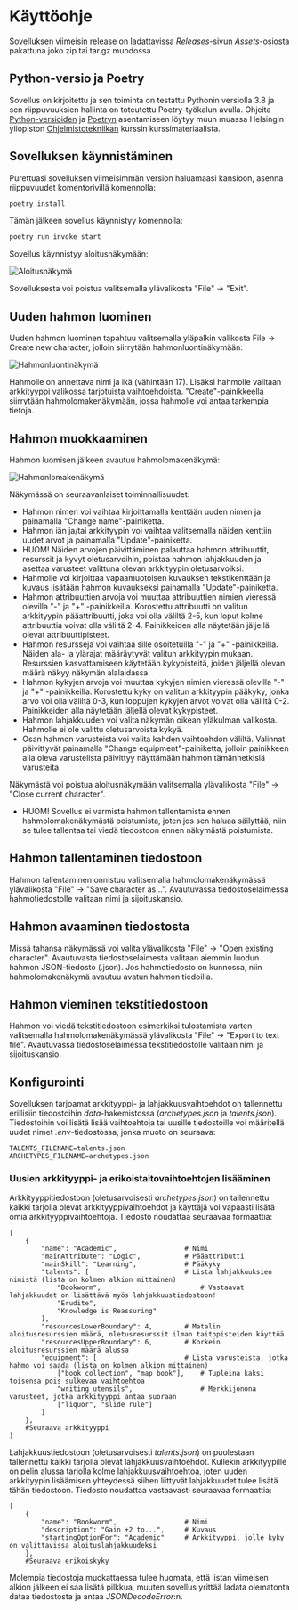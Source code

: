 # Käyttöohje

Sovelluksen viimeisin [release](https://github.com/kivistoilkka/ot-harjoitustyo/releases) on ladattavissa _Releases_-sivun _Assets_-osiosta pakattuna joko zip tai tar.gz muodossa.

## Python-versio ja Poetry

Sovellus on kirjoitettu ja sen toiminta on testattu Pythonin versiolla 3.8 ja sen riippuvuuksien hallinta on toteutettu Poetry-työkalun avulla. Ohjeita [Python-versioiden](https://ohjelmistotekniikka-hy.github.io/python/toteutus#python-versioiden-hallinta) ja [Poetryn](https://ohjelmistotekniikka-hy.github.io/python/viikko2#poetry-ja-riippuvuuksien-hallinta) asentamiseen löytyy muun muassa Helsingin yliopiston [Ohjelmistotekniikan](https://ohjelmistotekniikka-hy.github.io/) kurssin kurssimateriaalista.

## Sovelluksen käynnistäminen

Purettuasi sovelluksen viimeisimmän version haluamaasi kansioon, asenna riippuvuudet komentorivillä komennolla:

```bash
poetry install
```

Tämän jälkeen sovellus käynnistyy komennolla:

```bash
poetry run invoke start
```

Sovellus käynnistyy aloitusnäkymään:

![Aloitusnäkymä](./kuvat/aloitusnakyma.png)

Sovelluksesta voi poistua valitsemalla ylävalikosta "File" -> "Exit".

## Uuden hahmon luominen

Uuden hahmon luominen tapahtuu valitsemalla yläpalkin valikosta File -> Create new character, jolloin siirrytään hahmonluontinäkymään:

![Hahmonluontinäkymä](./kuvat/hahmonluontinakyma.png)

Hahmolle on annettava nimi ja ikä (vähintään 17). Lisäksi hahmolle valitaan arkkityyppi valikossa tarjotuista vaihtoehdoista. "Create"-painikkeella siirrytään hahmolomakenäkymään, jossa hahmolle voi antaa tarkempia tietoja.

## Hahmon muokkaaminen

Hahmon luomisen jälkeen avautuu hahmolomakenäkymä:

![Hahmonlomakenäkymä](./kuvat/hahmolomakenakyma.png)

Näkymässä on seuraavanlaiset toiminnallisuudet:
- Hahmon nimen voi vaihtaa kirjoittamalla kenttään uuden nimen ja painamalla "Change name"-painiketta.
- Hahmon iän ja/tai arkkityypin voi vaihtaa valitsemalla näiden kenttiin uudet arvot ja painamalla "Update"-painiketta.
 - HUOM! Näiden arvojen päivittäminen palauttaa hahmon attribuuttit, resurssit ja kyvyt oletusarvoihin, poistaa hahmon lahjakkuuden ja asettaa varusteet valittuna olevan arkkityypin oletusarvoiksi.
- Hahmolle voi kirjoittaa vapaamuotoisen kuvauksen tekstikenttään ja kuvaus lisätään hahmon kuvaukseksi painamalla "Update"-painiketta.
- Hahmon attribuuttien arvoja voi muuttaa attribuuttien nimien vieressä olevilla "-" ja "+" -painikkeilla. Korostettu attribuutti on valitun arkkityypin pääattribuutti, joka voi olla väliltä 2-5, kun loput kolme attribuuttia voivat olla väliltä 2-4. Painikkeiden alla näytetään jäljellä olevat attribuuttipisteet.
- Hahmon resursseja voi vaihtaa sille osoitetuilla "-" ja "+" -painikkeilla. Näiden ala- ja ylärajat määräytyvät valitun arkkityypin mukaan. Resurssien kasvattamiseen käytetään kykypisteitä, joiden jäljellä olevan määrä näkyy näkymän alalaidassa.
- Hahmon kykyjen arvoja voi muuttaa kykyjen nimien vieressä olevilla "-" ja "+" -painikkeilla. Korostettu kyky on valitun arkkityypin pääkyky, jonka arvo voi olla väliltä 0-3, kun loppujen kykyjen arvot voivat olla väliltä 0-2. Painikkeiden alla näytetään jäljellä olevat kykypisteet.
- Hahmon lahjakkuuden voi valita näkymän oikean yläkulman valikosta. Hahmolle ei ole valittu oletusarvoista kykyä.
- Osan hahmon varusteista voi valita kahden vaihtoehdon väliltä. Valinnat päivittyvät painamalla "Change equipment"-painiketta, jolloin painikkeen alla oleva varustelista päivittyy näyttämään hahmon tämänhetkisiä varusteita.

Näkymästä voi poistua aloitusnäkymään valitsemalla ylävalikosta "File" -> "Close current character".
- HUOM! Sovellus ei varmista hahmon tallentamista ennen hahmolomakenäkymästä poistumista, joten jos sen haluaa säilyttää, niin se tulee tallentaa tai viedä tiedostoon ennen näkymästä poistumista.

## Hahmon tallentaminen tiedostoon

Hahmon tallentaminen onnistuu valitsemalla hahmolomakenäkymässä ylävalikosta "File" -> "Save character as...". Avautuvassa tiedostoselaimessa hahmotiedostolle valitaan nimi ja sijoituskansio.

## Hahmon avaaminen tiedostosta

Missä tahansa näkymässä voi valita ylävalikosta "File" -> "Open existing character". Avautuvasta tiedostoselaimesta valitaan aiemmin luodun hahmon JSON-tiedosto (.json). Jos hahmotiedosto on kunnossa, niin hahmolomakenäkymä avautuu avatun hahmon tiedoilla.

## Hahmon vieminen tekstitiedostoon

Hahmon voi viedä tekstitiedostoon esimerkiksi tulostamista varten valitsemalla hahmolomakenäkymässä ylävalikosta "File" -> "Export to text file". Avautuvassa tiedostoselaimessa tekstitiedostolle valitaan nimi ja sijoituskansio.

## Konfigurointi

Sovelluksen tarjoamat arkkityyppi- ja lahjakkuusvaihtoehdot on tallennettu erillisiin tiedostoihin _data_-hakemistossa (_archetypes.json_ ja _talents.json_). Tiedostoihin voi lisätä lisää vaihtoehtoja tai uusille tiedostoille voi määritellä uudet nimet _.env_-tiedostossa, jonka muoto on seuraava:

```
TALENTS_FILENAME=talents.json
ARCHETYPES_FILENAME=archetypes.json
```

### Uusien arkkityyppi- ja erikoistaitovaihtoehtojen lisääminen

Arkkityyppitiedostoon (oletusarvoisesti _archetypes.json_) on tallennettu kaikki tarjolla olevat arkkityyppivaihtoehdot ja käyttäjä voi vapaasti lisätä omia arkkityyppivaihtoehtoja. Tiedosto noudattaa seuraavaa formaattia:

```
[
    {
        "name": "Academic",                 # Nimi
        "mainAttribute": "Logic",           # Pääattributti
        "mainSkill": "Learning",            # Pääkyky
        "talents": [                        # Lista lahjakkuuksien nimistä (lista on kolmen alkion mittainen)
            "Bookworm",                         # Vastaavat lahjakkuudet on lisättävä myös lahjakkuustiedostoon!
            "Erudite",
            "Knowledge is Reassuring"
        ],
        "resourcesLowerBoundary": 4,        # Matalin aloitusresurssien määrä, oletusresurssit ilman taitopisteiden käyttöä
        "resourcesUpperBoundary": 6,        # Korkein aloitusresurssien määrä alussa
        "equipment": [                      # Lista varusteista, jotka hahmo voi saada (lista on kolmen alkion mittainen)
            ["book collection", "map book"],    # Tupleina kaksi toisensa pois sulkevaa vaihtoehtoa
            "writing utensils",                 # Merkkijonona varusteet, jotka arkkityyppi antaa suoraan
            ["liquor", "slide rule"]
        ]
    },
    #Seuraava arkkityyppi
]
```

Lahjakkuustiedostoon (oletusarvoisesti _talents.json_) on puolestaan tallennettu kaikki tarjolla olevat lahjakkuusvaihtoehdot. Kullekin arkkityypille on pelin alussa tarjolla kolme lahjakkuusvaihtoehtoa, joten uuden arkkityypin lisäämisen yhteydessä siihen liittyvät lahjakkuudet tulee lisätä tähän tiedostoon. Tiedosto noudattaa vastaavasti seuraavaa formaattia:

```
[
    {
        "name": "Bookworm",                 # Nimi
        "description": "Gain +2 to...",     # Kuvaus
        "startingOptionFor": "Academic"     # Arkkityyppi, jolle kyky on valittavissa aloituslahjakkuudeksi
    },
    #Seuraava erikoiskyky
```

Molempia tiedostoja muokattaessa tulee huomata, että listan viimeisen alkion jälkeen ei saa lisätä pilkkua, muuten sovellus yrittää ladata olematonta dataa tiedostosta ja antaa _JSONDecodeError_:n.